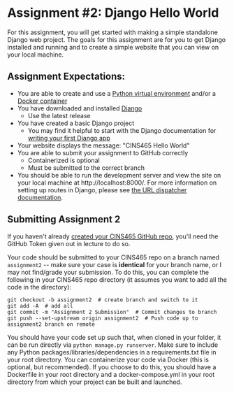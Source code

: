 # Assignment #2: Django Hello World

For this assignment, you will get started with making a simple standalone Django web project. The goals for this assignment are for you to get Django installed and running and to create a simple website that you can view on your local machine.

## Assignment Expectations:

* You are able to create and use a [Python virtual environment](https://docs.python.org/3/tutorial/venv.html) and/or a [Docker container](https://docs.docker.com/)
* You have downloaded and installed [Django](https://www.djangoproject.com/)
    * Use the latest release
* You have created a basic Django project
    * You may find it helpful to start with the Django documentation for [writing your first Django app](https://docs.djangoproject.com/en/4.0/intro/tutorial01/)
* Your website displays the message: "CINS465 Hello World"
* You are able to submit your assignment to GitHub correctly
    * Containerized is optional
    * Must be submitted to the correct branch
* You should be able to run the development server and view the site on your local machine at http://localhost:8000/. For more information on setting up routes in Django, please see [the URL dispatcher documentation](https://docs.djangoproject.com/en/4.0/topics/http/urls/).

## Submitting Assignment 2

If you haven't already [created your CINS465 GitHub repo](https://www.bryancdixon.com/spring/2022/cins/465/repo/), you'll need the GitHub Token given out in lecture to do so.

Your code should be submitted to your CINS465 repo on a branch named `assignment2` -- make sure your case is **identical** for your branch name, or I may not find/grade your submission. To do this, you can complete the following in your CINS465 repo directory (it assumes you want to add all the code in the directory):

```
git checkout -b assignment2  # create branch and switch to it
git add -A  # add all
git commit -m "Assignment 2 Submission"  # Commit changes to branch
git push --set-upstream origin assignment2  # Push code up to assignment2 branch on remote
```

You should have your code set up such that, when cloned in your folder, it can be run directly via `python manage.py runserver`. Make sure to include any Python packages/libraries/dependencies in a requirements.txt file in your root directory. You can containerize your code via Docker (this is optional, but recommended). If you choose to do this, you should have a Dockerfile in your root directory and a docker-compose.yml in your root directory from which your project can be built and launched.

